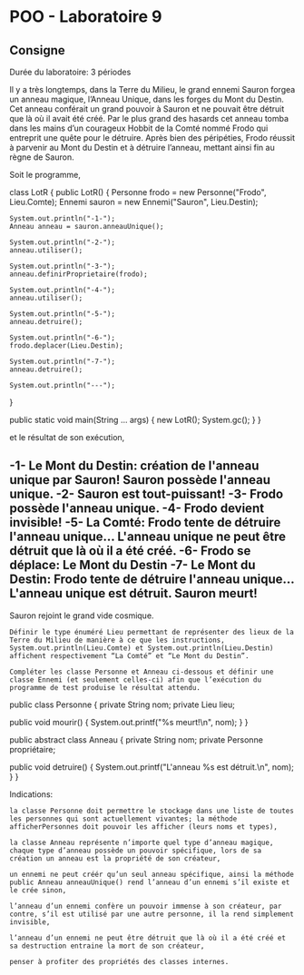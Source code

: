 # POO - Laboratoire 9
## Consigne


Durée du laboratoire: 3 périodes

Il y a très longtemps, dans la Terre du Milieu, le grand ennemi Sauron forgea un anneau magique, l’Anneau Unique, dans les forges du Mont du Destin. Cet anneau conférait un grand pouvoir à Sauron et ne pouvait être détruit que là où il avait été créé. Par le plus grand des hasards cet anneau tomba dans les mains d’un courageux Hobbit de la Comté nommé Frodo qui entreprit une quête pour le détruire. Après bien des péripéties, Frodo réussit à parvenir au Mont du Destin et à détruire l’anneau, mettant ainsi fin au règne de Sauron.

Soit le programme,

class LotR {
public LotR() {
Personne frodo = new Personne("Frodo", Lieu.Comte);
Ennemi sauron  = new Ennemi("Sauron", Lieu.Destin);

    System.out.println("-1-");
    Anneau anneau = sauron.anneauUnique();

    System.out.println("-2-");
    anneau.utiliser();

    System.out.println("-3-");
    anneau.definirProprietaire(frodo);

    System.out.println("-4-");
    anneau.utiliser();

    System.out.println("-5-");
    anneau.detruire();

    System.out.println("-6-");
    frodo.deplacer(Lieu.Destin);

    System.out.println("-7-");
    anneau.detruire();

    System.out.println("---");
}

public static void main(String ... args)  {
new LotR();
System.gc();
}
}

et le résultat de son exécution,

-1-
Le Mont du Destin: création de l'anneau unique par Sauron!
Sauron possède l'anneau unique.
-2-
Sauron est tout-puissant!
-3-
Frodo possède l'anneau unique.
-4-
Frodo devient invisible!
-5-
La Comté: Frodo tente de détruire l'anneau unique...
L'anneau unique ne peut être détruit que là où il a été créé.
-6-
Frodo se déplace: Le Mont du Destin
-7-
Le Mont du Destin: Frodo tente de détruire l'anneau unique...
L'anneau unique est détruit.
Sauron meurt!
---
Sauron rejoint le grand vide cosmique.

    Définir le type énuméré Lieu permettant de représenter des lieux de la Terre du Milieu de manière à ce que les instructions, System.out.println(Lieu.Comte) et System.out.println(Lieu.Destin) affichent respectivement “La Comté” et “Le Mont du Destin”.

    Compléter les classe Personne et Anneau ci-dessous et définir une classe Ennemi (et seulement celles-ci) afin que l’exécution du programme de test produise le résultat attendu.

public class Personne {
private String nom;
private Lieu lieu;

public void mourir() {
System.out.printf("%s meurt!\n", nom);
}
}

public abstract class Anneau {
private String nom;
private Personne propriétaire;

public void detruire() {
System.out.printf("L'anneau %s est détruit.\n", nom);
}
}

Indications:

    la classe Personne doit permettre le stockage dans une liste de toutes les personnes qui sont actuellement vivantes; la méthode afficherPersonnes doit pouvoir les afficher (leurs noms et types),

    la classe Anneau représente n’importe quel type d’anneau magique, chaque type d’anneau possède un pouvoir spécifique, lors de sa création un anneau est la propriété de son créateur,

    un ennemi ne peut créér qu’un seul anneau spécifique, ainsi la méthode public Anneau anneauUnique() rend l’anneau d’un ennemi s’il existe et le crée sinon,

    l’anneau d’un ennemi confère un pouvoir immense à son créateur, par contre, s’il est utilisé par une autre personne, il la rend simplement invisible,

    l’anneau d’un ennemi ne peut être détruit que là où il a été créé et sa destruction entraine la mort de son créateur,

    penser à profiter des propriétés des classes internes.

